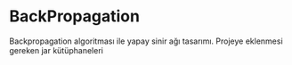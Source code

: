 # BackPropagation
Backpropagation algoritması ile yapay sinir ağı tasarımı.
Projeye eklenmesi gereken jar kütüphaneleri 
